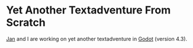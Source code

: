 # Yet Another Textadventure From Scratch

[Jan](https://github.com/JKRhb) and I are working on yet another textadventure in [Godot](https://godotengine.org/) (version 4.3).
